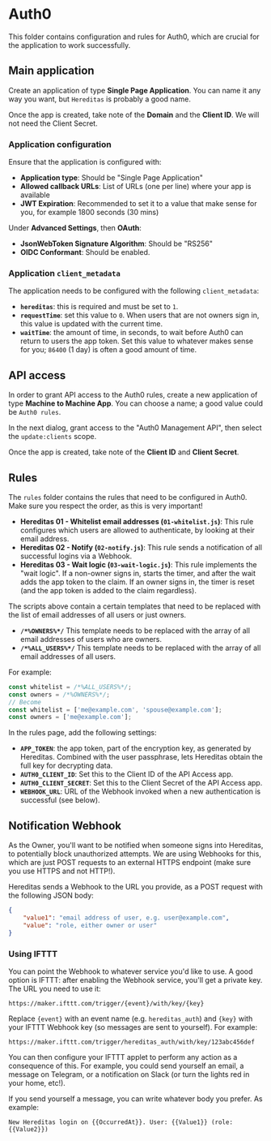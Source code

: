 # Auth0

This folder contains configuration and rules for Auth0, which are crucial for the application to work successfully.

## Main application

Create an application of type **Single Page Application**. You can name it any way you want, but `Hereditas` is probably a good name.

Once the app is created, take note of the **Domain** and the **Client ID**. We will not need the Client Secret.

### Application configuration

Ensure that the application is configured with:

- **Application type**: Should be "Single Page Application"
- **Allowed callback URLs**: List of URLs (one per line) where your app is available
- **JWT Expiration**: Recommended to set it to a value that make sense for you, for example 1800 seconds (30 mins)

Under **Advanced Settings**, then **OAuth**:

- **JsonWebToken Signature Algorithm**: Should be "RS256"
- **OIDC Conformant**: Should be enabled.

### Application `client_metadata`

The application needs to be configured with the following `client_metadata`:

- **`hereditas`**: this is required and must be set to `1`.
- **`requestTime`**: set this value to `0`. When users that are not owners sign in, this value is updated with the current time.
- **`waitTime`**: the amount of time, in seconds, to wait before Auth0 can return to users the app token. Set this value to whatever makes sense for you; `86400` (1 day) is often a good amount of time.

## API access

In order to grant API access to the Auth0 rules, create a new application of type **Machine to Machine App**. You can choose a name; a good value could be `Auth0 rules`.

In the next dialog, grant access to the "Auth0 Management API", then select the `update:clients` scope.

Once the app is created, take note of the **Client ID** and **Client Secret**.

## Rules

The `rules` folder contains the rules that need to be configured in Auth0. Make sure you respect the order, as this is very important!

- **Hereditas 01 - Whitelist email addresses (`01-whitelist.js`)**: This rule configures which users are allowed to authenticate, by looking at their email address.
- **Hereditas 02 - Notify (`02-notify.js`)**: This rule sends a notification of all successful logins via a Webhook.
- **Hereditas 03 - Wait logic (`03-wait-logic.js`)**: This rule implements the "wait logic". If a non-owner signs in, starts the timer, and after the wait adds the app token to the claim. If an owner signs in, the timer is reset (and the app token is added to the claim regardless).

The scripts above contain a certain templates that need to be replaced with the list of email addresses of all users or just owners.

- **`/*%OWNERS%*/`** This template needs to be replaced with the array of all email addresses of users who are owners.
- **`/*%ALL_USERS%*/`** This template needs to be replaced with the array of all email addresses of all users.

For example:

````js
const whitelist = /*%ALL_USERS%*/;
const owners = /*%OWNERS%*/;
// Become
const whitelist = ['me@example.com', 'spouse@example.com'];
const owners = ['me@example.com'];
````

In the rules page, add the following settings:

- **`APP_TOKEN`**: the app token, part of the encryption key, as generated by Hereditas. Combined with the user passphrase, lets Hereditas obtain the full key for decrypting data.
- **`AUTH0_CLIENT_ID`**: Set this to the Client ID of the API Access app.
- **`AUTH0_CLIENT_SECRET`**: Set this to the Client Secret of the API Access app.
- **`WEBHOOK_URL`**: URL of the Webhook invoked when a new authentication is successful (see below).

## Notification Webhook

As the Owner, you'll want to be notified when someone signs into Hereditas, to potentially block unauthorized attempts. We are using Webhooks for this, which are just POST requests to an external HTTPS endpoint (make sure you use HTTPS and not HTTP!).

Hereditas sends a Webhook to the URL you provide, as a POST request with the following JSON body:

````json
{
    "value1": "email address of user, e.g. user@example.com",
    "value": "role, either owner or user"
}
````

### Using IFTTT

You can point the Webhook to whatever service you'd like to use. A good option is IFTTT: after enabling the Webhook service, you'll get a private key. The URL you need to use it:

````text
https://maker.ifttt.com/trigger/{event}/with/key/{key}
````

Replace `{event}` with an event name (e.g. `hereditas_auth`) and `{key}` with your IFTTT Webhook key (so messages are sent to yourself). For example:

````text
https://maker.ifttt.com/trigger/hereditas_auth/with/key/123abc456def
````

You can then configure your IFTTT applet to perform any action as a consequence of this. For example, you could send yourself an email, a message on Telegram, or a notification on Slack (or turn the lights red in your home, etc!).

If you send yourself a message, you can write whatever body you prefer. As example:

````text
New Hereditas login on {{OccurredAt}}. User: {{Value1}} (role: {{Value2}})
````

